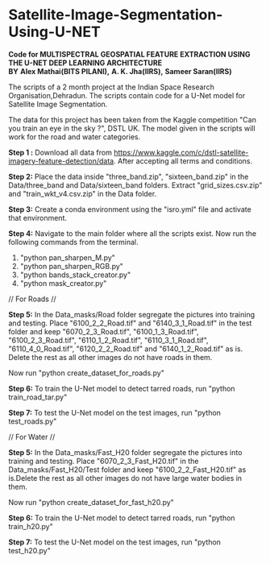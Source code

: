 # Satellite-Image-Segmentation-Using-U-NET

**Code for MULTISPECTRAL GEOSPATIAL FEATURE EXTRACTION USING THE U-NET DEEP LEARNING ARCHITECTURE**  
**BY**
**Alex Mathai(BITS PILANI),**
**A. K. Jha(IIRS),**
**Sameer Saran(IIRS)**

The scripts of a 2 month project at the Indian Space Research Organisation,Dehradun. The scripts contain code for a U-Net model for Satellite Image Segmentation. 

The data for this project has been taken from the Kaggle competition "Can you train an eye in the sky ?", DSTL UK. The model given in the scripts will work for the road and water categories.

**Step 1 :**
Download all data from https://www.kaggle.com/c/dstl-satellite-imagery-feature-detection/data. After accepting all terms and
conditions.

**Step 2:**
Place the data inside "three_band.zip", "sixteen_band.zip" in the Data/three_band and Data/sixteen_band folders. Extract
"grid_sizes.csv.zip" and "train_wkt_v4.csv.zip" in the Data folder.

**Step 3:**
Create a conda environment using the "isro.yml" file and activate that environment.

**Step 4:**
Navigate to the main folder where all the scripts exist. Now run the following commands from the terminal.

1. "python pan_sharpen_M.py"
2. "python pan_sharpen_RGB.py"
3. "python bands_stack_creator.py"
4. "python mask_creator.py"

// For Roads //

**Step 5:**
In the Data_masks/Road folder segregate the pictures into training and testing. Place "6100_2_2_Road.tif" and "6140_3_1_Road.tif" 
in the test folder and keep "6070_2_3_Road.tif", "6100_1_3_Road.tif", "6100_2_3_Road.tif", "6110_1_2_Road.tif", "6110_3_1_Road.tif", "6110_4_0_Road.tif", "6120_2_2_Road.tif" and "6140_1_2_Road.tif" as is. Delete the rest as all other images do not have roads in them.

Now run "python create_dataset_for_roads.py"

**Step 6:**
To train the U-Net model to detect tarred roads, run "python train_road_tar.py"

**Step 7:**
To test the U-Net model on the test images, run "python test_roads.py"

// For Water //

**Step 5:**
In the Data_masks/Fast_H20 folder segregate the pictures into training and testing. Place "6070_2_3_Fast_H20.tif" in the Data_masks/Fast_H20/Test
folder and keep "6100_2_2_Fast_H20.tif" as is.Delete the rest as all other images do not have large water bodies in them.

Now run "python create_dataset_for_fast_h20.py"

**Step 6:**
To train the U-Net model to detect tarred roads, run "python train_h20.py"

**Step 7:**
To test the U-Net model on the test images, run "python test_h20.py"










